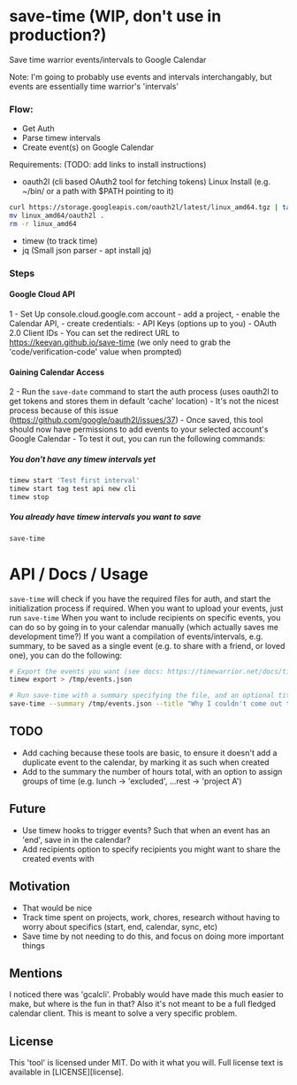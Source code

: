 # save-time (WIP, don't use in production?)
Save time warrior events/intervals to Google Calendar

Note: I'm going to probably use events and intervals interchangably, but events are essentially time warrior's 'intervals'

### Flow:
- Get Auth
- Parse timew intervals
- Create event(s) on Google Calendar

Requirements: (TODO: add links to install instructions)
- oauth2l (cli based OAuth2 tool for fetching tokens)
		Linux Install (e.g. ~/bin/ or a path with $PATH pointing to it)
```sh
curl https://storage.googleapis.com/oauth2l/latest/linux_amd64.tgz | tar zxv
mv linux_amd64/oauth2l .
rm -r linux_amd64
```
- timew (to track time)
- jq (Small json parser - apt install jq)

### Steps

#### Google Cloud API
1 - Set Up console.cloud.google.com account
	- add a project,
	- enable the Calendar API,
	- create credentials:
	- API Keys (options up to you)
	- OAuth 2.0 Client IDs
		- You can set the redirect URL to https://keevan.github.io/save-time (we only need to grab the 'code/verification-code' value when prompted)

#### Gaining Calendar Access
2 - Run the `save-date` command to start the auth process (uses oauth2l to get tokens and stores them in default 'cache' location)
	- It's not the nicest process because of this issue (https://github.com/google/oauth2l/issues/37)
	- Once saved, this tool should now have permissions to add events to your selected account's Google Calendar
	- To test it out, you can run the following commands:

##### You don't have any timew intervals yet
```sh
timew start 'Test first interval'
timew start tag test api new cli
timew stop
```

##### You already have timew intervals you want to save
```sh
save-time
```

# API / Docs / Usage
`save-time` will check if you have the required files for auth, and start the initialization process if required.
When you want to upload your events, just run `save-time`
When you want to include recipients on specific events, you can do so by going in to your calendar manually (which actually saves me development time?)
If you want a compilation of events/intervals, e.g. summary, to be saved as a single event (e.g. to share with a friend, or loved one), you can do the following:
```sh
# Export the events you want (see docs: https://timewarrior.net/docs/timew-export.1.html)
timew export > /tmp/events.json

# Run save-time with a summary specifying the file, and an optional title parameter to specify the Title/Summary of the event (defaults to Summary)
save-time --summary /tmp/events.json --title "Why I couldn't come out today"
```

## TODO
- Add caching because these tools are basic, to ensure it doesn't add a duplicate event to the calendar, by marking it as such when created
- Add to the summary the number of hours total, with an option to assign groups of time (e.g. lunch -> 'excluded', ...rest -> 'project A')


## Future
- Use timew hooks to trigger events? Such that when an event has an 'end', save in in the calendar?
- Add recipients option to specify recipients you might want to share the created events with

## Motivation
- That would be nice
- Track time spent on projects, work, chores, research without having to worry about specifics (start, end, calendar, sync, etc)
- Save time by not needing to do this, and focus on doing more important things

## Mentions
I noticed there was 'gcalcli'. Probably would have made this much easier to
make, but where is the fun in that? Also it's not meant to be a full fledged
calendar client. This is meant to solve a very specific problem.

## License
This 'tool' is licensed under MIT. Do with it what you will. Full license text is available in [LICENSE][license].

